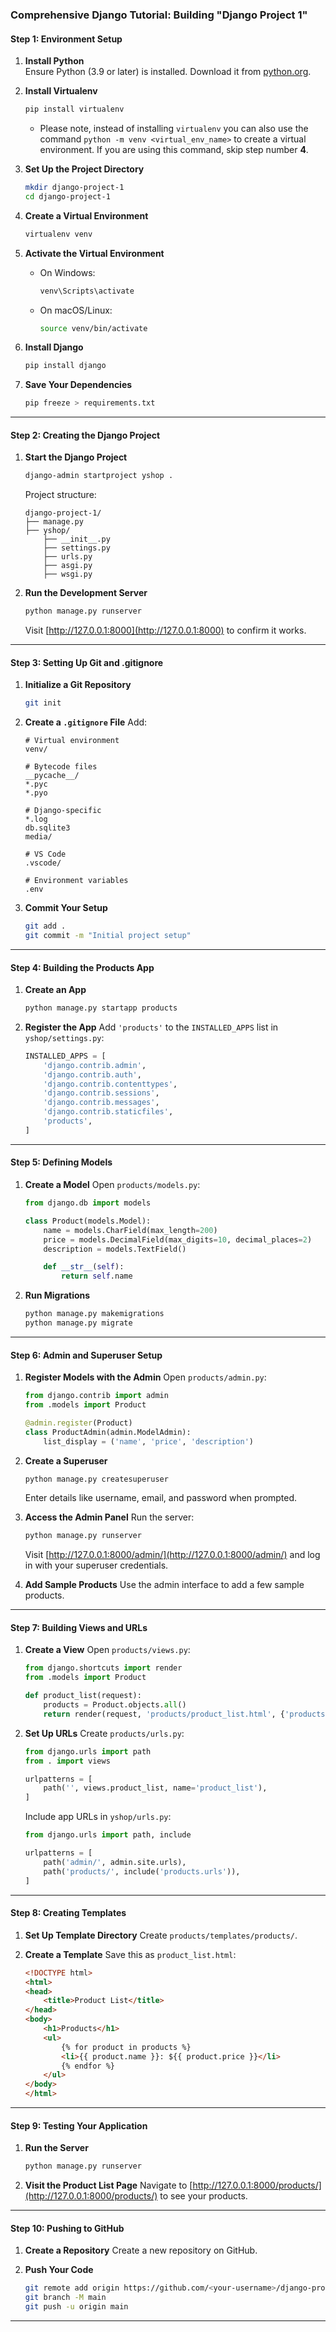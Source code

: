 ### Comprehensive Django Tutorial: Building "Django Project 1" 

#### **Step 1: Environment Setup**

1. **Install Python**  
   Ensure Python (3.9 or later) is installed. Download it from [python.org](https://www.python.org/downloads/).

2. **Install Virtualenv**
   ```bash
   pip install virtualenv
   ```
   - Please note, instead of installing `virtualenv` you can also use the command `python -m venv <virtual_env_name>` to create a virtual environment. If you are using this command, skip step number **4**.

3. **Set Up the Project Directory**
   ```bash
   mkdir django-project-1
   cd django-project-1
   ```

4. **Create a Virtual Environment**
   ```bash
   virtualenv venv
   ```

5. **Activate the Virtual Environment**
   - On Windows:
     ```bash
     venv\Scripts\activate
     ```
   - On macOS/Linux:
     ```bash
     source venv/bin/activate
     ```

6. **Install Django**
   ```bash
   pip install django
   ```

7. **Save Your Dependencies**
   ```bash
   pip freeze > requirements.txt
   ```

---

#### **Step 2: Creating the Django Project**

1. **Start the Django Project**
   ```bash
   django-admin startproject yshop .
   ```

   Project structure:
   ```
   django-project-1/
   ├── manage.py
   ├── yshop/
       ├── __init__.py
       ├── settings.py
       ├── urls.py
       ├── asgi.py
       ├── wsgi.py
   ```

2. **Run the Development Server**
   ```bash
   python manage.py runserver
   ```
   Visit [http://127.0.0.1:8000](http://127.0.0.1:8000) to confirm it works.

---

#### **Step 3: Setting Up Git and .gitignore**

1. **Initialize a Git Repository**
   ```bash
   git init
   ```

2. **Create a `.gitignore` File**
   Add:
   ```
   # Virtual environment
   venv/

   # Bytecode files
   __pycache__/
   *.pyc
   *.pyo

   # Django-specific
   *.log
   db.sqlite3
   media/

   # VS Code
   .vscode/

   # Environment variables
   .env
   ```

3. **Commit Your Setup**
   ```bash
   git add .
   git commit -m "Initial project setup"
   ```

---

#### **Step 4: Building the Products App**

1. **Create an App**
   ```bash
   python manage.py startapp products
   ```

2. **Register the App**
   Add `'products'` to the `INSTALLED_APPS` list in `yshop/settings.py`:
   ```python
   INSTALLED_APPS = [
       'django.contrib.admin',
       'django.contrib.auth',
       'django.contrib.contenttypes',
       'django.contrib.sessions',
       'django.contrib.messages',
       'django.contrib.staticfiles',
       'products',
   ]
   ```

---

#### **Step 5: Defining Models**

1. **Create a Model**
   Open `products/models.py`:
   ```python
   from django.db import models

   class Product(models.Model):
       name = models.CharField(max_length=200)
       price = models.DecimalField(max_digits=10, decimal_places=2)
       description = models.TextField()

       def __str__(self):
           return self.name
   ```

2. **Run Migrations**
   ```bash
   python manage.py makemigrations
   python manage.py migrate
   ```

---

#### **Step 6: Admin and Superuser Setup**

1. **Register Models with the Admin**
   Open `products/admin.py`:
   ```python
   from django.contrib import admin
   from .models import Product

   @admin.register(Product)
   class ProductAdmin(admin.ModelAdmin):
       list_display = ('name', 'price', 'description')
   ```

2. **Create a Superuser**
   ```bash
   python manage.py createsuperuser
   ```
   Enter details like username, email, and password when prompted.

3. **Access the Admin Panel**
   Run the server:
   ```bash
   python manage.py runserver
   ```
   Visit [http://127.0.0.1:8000/admin/](http://127.0.0.1:8000/admin/) and log in with your superuser credentials.

4. **Add Sample Products**
   Use the admin interface to add a few sample products.

---

#### **Step 7: Building Views and URLs**

1. **Create a View**
   Open `products/views.py`:
   ```python
   from django.shortcuts import render
   from .models import Product

   def product_list(request):
       products = Product.objects.all()
       return render(request, 'products/product_list.html', {'products': products})
   ```

2. **Set Up URLs**
   Create `products/urls.py`:
   ```python
   from django.urls import path
   from . import views

   urlpatterns = [
       path('', views.product_list, name='product_list'),
   ]
   ```

   Include app URLs in `yshop/urls.py`:
   ```python
   from django.urls import path, include

   urlpatterns = [
       path('admin/', admin.site.urls),
       path('products/', include('products.urls')),
   ]
   ```

---

#### **Step 8: Creating Templates**

1. **Set Up Template Directory**
   Create `products/templates/products/`.

2. **Create a Template**
   Save this as `product_list.html`:
   ```html
   <!DOCTYPE html>
   <html>
   <head>
       <title>Product List</title>
   </head>
   <body>
       <h1>Products</h1>
       <ul>
           {% for product in products %}
           <li>{{ product.name }}: ${{ product.price }}</li>
           {% endfor %}
       </ul>
   </body>
   </html>
   ```

---

#### **Step 9: Testing Your Application**

1. **Run the Server**
   ```bash
   python manage.py runserver
   ```

2. **Visit the Product List Page**
   Navigate to [http://127.0.0.1:8000/products/](http://127.0.0.1:8000/products/) to see your products.

---

#### **Step 10: Pushing to GitHub**

1. **Create a Repository**
   Create a new repository on GitHub.

2. **Push Your Code**
   ```bash
   git remote add origin https://github.com/<your-username>/django-project-1.git
   git branch -M main
   git push -u origin main
   ```

---
